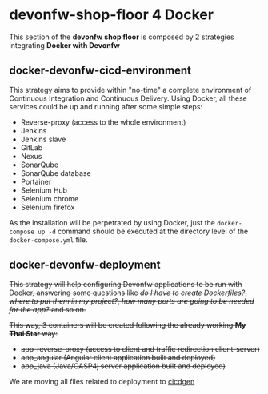 # devonfw-shop-floor 4 Docker

This section of the **devonfw shop floor** is composed by 2 strategies integrating **Docker with Devonfw**
## docker-devonfw-cicd-environment

This strategy aims to provide within "no-time" a complete environment of Continuous Integration and Continuous Delivery. Using Docker, all these services could be up and running after some simple steps:
- Reverse-proxy (access to the whole environment)
- Jenkins
- Jenkins slave
- GitLab
- Nexus
- SonarQube
- SonarQube database
- Portainer
- Selenium Hub
- Selenium chrome
- Selenium firefox

As the installation will be perpetrated by using Docker, just the `docker-compose up -d` command should be executed at the directory level of the `docker-compose.yml` file.

## docker-devonfw-deployment

~~This strategy will help configuring Devonfw applications to be run with Docker, answering some questions like _do I have to create Dockerfiles?_, _where to put them in my project?_, _how many ports are going to be needed for the app?_ and so on.~~

~~This way, 3 containers will be created following the already working **My Thai Star** way:~~
- ~~app_reverse_proxy (access to client and traffic redirection client-server)~~
- ~~app_angular (Angular client application built and deployed)~~
- ~~app_java (Java/OASP4j server application built and deployed)~~

We are moving all files related to deployment to [cicdgen](https://github.com/devonfw/cicdgen)
